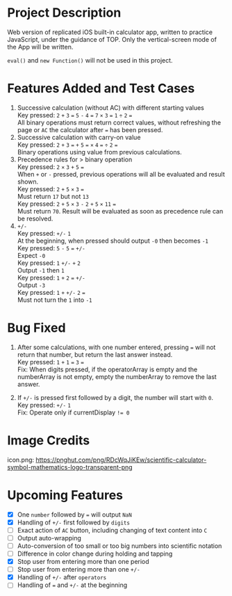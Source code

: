 # Project Description
Web version of replicated iOS built-in calculator app, written to practice 
JavaScript, under the guidance of TOP. Only the vertical-screen mode of the App
will be written.   

`eval()` and `new Function()` will not be used in this project.  

# Features Added and Test Cases
1) Successive calculation (without AC) with different starting values  
Key pressed: `2` `+` `3` `=` `5` `-` `4` `=` `7` `×` `3` `=` `1` `÷` `2` `=`  
All binary operations must return correct values, without refreshing the page
or `AC` the calculator after `=` has been pressed.  
2) Successive calculation with carry-on value  
Key pressed: `2` `+` `3` `=` `+` `5` `=` `×` `4` `=` `÷` `2` `=`  
Binary operations using value from previous calculations.  
3) Precedence rules for > binary operation  
Key pressed: `2` `×` `3` `+` `5` `=`  
When `+` or `-` pressed, previous operations will all be evaluated and result shown.  
Key pressed: `2` `+` `5` `×` `3` `=`  
Must return `17` but not `13`  
Key pressed: `2` `+` `5` `×` `3` `-` `2` `+` `5` `×` `11` `=`  
Must return `70`. Result will be evaluated as soon as precedence rule can be 
resolved.  
4) `+/-`  
Key pressed: `+/-` `1`  
At the beginning, when pressed should output `-0` then becomes `-1`  
Key pressed: `5` `-` `5` `=` `+/-`  
Expect `-0`  
Key pressed: `1` `+/-` `+` `2`  
Output `-1` then `1`  
Key pressed: `1` `+` `2` `=` `+/-`  
Output `-3`  
Key pressed: `1` `+` `+/-` `2` `=`  
Must not turn the `1` into `-1`  

# Bug Fixed
1) After some calculations, with one number entered, pressing `=` will not return
that number, but return the last answer instead.  
Key pressed: `1` `+` `1` `=` `3` `=`  
Fix: When digits pressed, if the operatorArray is empty and the numberArray is
not empty, empty the numberArray to remove the last answer.  

2) If `+/-` is pressed first followed by a digit, the number will start with `0`.  
Key pressed: `+/-` `1`  
Fix: Operate only if currentDisplay `!= 0`  

# Image Credits
icon.png: https://pnghut.com/png/RDcWqJiKEw/scientific-calculator-symbol-mathematics-logo-transparent-png

# Upcoming Features
- [x] One `number` followed by `=` will output `NaN`  
- [x] Handling of `+/-` first followed by `digits`  
- [ ] Exact action of `AC` button, including changing of text content into `C`  
- [ ] Output auto-wrapping  
- [ ] Auto-conversion of too small or too big numbers into scientific notation    
- [ ] Difference in color change during holding and tapping  
- [x] Stop user from entering more than one period  
- [ ] Stop user from entering more than one `+/-`  
- [x] Handling of `+/-` after `operators`  
- [ ] Handling of `=` and `+/-` at the beginning  